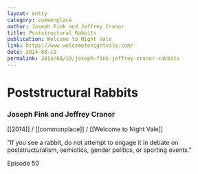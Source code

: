 ```yaml
---
layout: entry
category: commonplace
author: Joseph Fink and Jeffrey Cranor
title: Poststructural Rabbits
publication: Welcome to Night Vale
link: https://www.welcometonightvale.com/
date: 2014-08-19
permalink: 2014/08/19/joseph-fink-jeffrey-cranor-rabbits
---
```


# Poststructural Rabbits

### Joseph Fink and Jeffrey Cranor

[[2014]] / [[commonplace]] / [[Welcome to Night Vale]]

"If you see a rabbit, do not attempt to engage it in debate on poststructuralism, semiotics, gender politics, or sporting events."

Episode 50